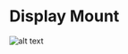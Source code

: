 # Display Mount

![alt text](https://github.com/craxoor/VoronMods/raw/master/Display%20Mount/Images/Preview-Front.png)
